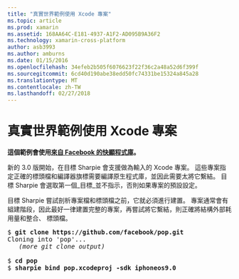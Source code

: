```yaml
---
title: "真實世界範例使用 Xcode 專案"
ms.topic: article
ms.prod: xamarin
ms.assetid: 168AA64C-E181-4937-A1F2-AD095B9A36F2
ms.technology: xamarin-cross-platform
author: asb3993
ms.author: amburns
ms.date: 01/15/2016
ms.openlocfilehash: 34efeb2b505f6076623f22f36c2a48a52d6f399f
ms.sourcegitcommit: 6cd40d190abe38edd50fc74331be15324a845a28
ms.translationtype: MT
ms.contentlocale: zh-TW
ms.lasthandoff: 02/27/2018
---
```

# <a name="real-world-example-using-an-xcode-project"></a>真實世界範例使用 Xcode 專案


**這個範例會使用[來自 Facebook 的快顯程式庫](https://github.com/facebook/pop)。**

新的 3.0 版開始，在目標 Sharpie 會支援做為輸入的 Xcode 專案。 這些專案指定正確的標頭檔和編譯器旗標需要編譯原生程式庫，並因此需要太將它繫結。 目標 Sharpie 會選取第一個_目標_並不指示，否則如果專案的預設設定。

目標 Sharpie 嘗試剖析專案檔和標頭檔之前，它就必須進行建置。 專案通常會有組建階段，因此最好一律建置完整的專案，再嘗試將它繫結，則正確將結構外部耗用量和整合、 標頭檔。

<pre>$ <b>git clone https://github.com/facebook/pop.git</b>
Cloning into 'pop'...
   <em>(more git clone output)</em>

$ <b>cd pop</b>
$ <b>sharpie bind pop.xcodeproj -sdk iphoneos9.0</b></pre>

